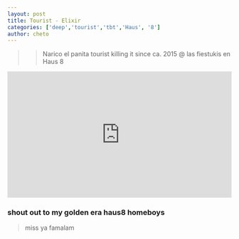 ```yaml
---
layout: post
title: Tourist - Elixir 
categories: ['deep','tourist','tbt','Haus', '8']
author: cheto
---
```

>> Narico el panita tourist killing it since ca. 2015 @ las fiestukis en Haus 8
<style>.embed-container { position: relative; padding-bottom: 56.25%; height: 0; overflow: hidden; max-width: 100%; } .embed-container iframe, .embed-container object, .embed-container embed { position: absolute; top: 0; left: 0; width: 100%; height: 100%; }</style><div class='embed-container'><iframe src='https://www.youtube.com/embed/YW4BLbJhoj4' frameborder='0' allowfullscreen></iframe></div>

### shout out to my golden era haus8 homeboys
> miss ya famalam

